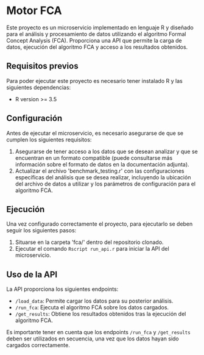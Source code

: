 # Motor FCA

Este proyecto es un microservicio implementado en lenguaje R y diseñado para el análisis y procesamiento de datos utilizando el algoritmo Formal Concept Analysis (FCA). Proporciona una API que permite la carga de datos, ejecución del algoritmo FCA y acceso a los resultados obtenidos.

## Requisitos previos

Para poder ejecutar este proyecto es necesario tener instalado R y las siguientes dependencias:

- R version >= 3.5

## Configuración

Antes de ejecutar el microservicio, es necesario asegurarse de que se cumplen los siguientes requisitos:

1. Asegurarse de tener acceso a los datos que se desean analizar y que se encuentran en un formato compatible (puede consultarse más información sobre el formato de datos en la documentación adjunta).
2. Actualizar el archivo 'benchmark_testing.r' con las configuraciones específicas del análisis que se desea realizar, incluyendo la ubicación del archivo de datos a utilizar y los parámetros de configuración para el algoritmo FCA.

## Ejecución

Una vez configurado correctamente el proyecto, para ejecutarlo se deben seguir los siguientes pasos:

1. Situarse en la carpeta 'fca/' dentro del repositorio clonado.
2. Ejecutar el comando `Rscript run_api.r` para iniciar la API del microservicio.

## Uso de la API

La API proporciona los siguientes endpoints:

- `/load_data`: Permite cargar los datos para su posterior análisis.
- `/run_fca`: Ejecuta el algoritmo FCA sobre los datos cargados.
- `/get_results`: Obtiene los resultados obtenidos tras la ejecución del algoritmo FCA.

Es importante tener en cuenta que los endpoints `/run_fca` y `/get_results` deben ser utilizados en secuencia, una vez que los datos hayan sido cargados correctamente.
